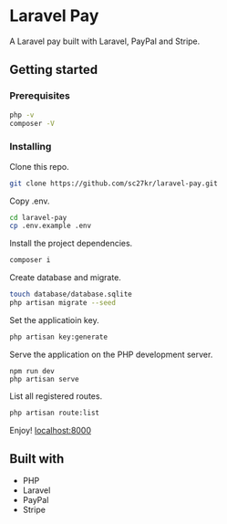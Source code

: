 # Laravel Pay

A Laravel pay built with Laravel, PayPal and Stripe.

## Getting started

### Prerequisites
```bash
php -v
composer -V
```

### Installing

Clone this repo.

```bash
git clone https://github.com/sc27kr/laravel-pay.git
```

Copy .env.

```bash
cd laravel-pay
cp .env.example .env
```

Install the project dependencies.

```bash
composer i
```

Create database and migrate.

```bash
touch database/database.sqlite
php artisan migrate --seed
```

Set the applicatioin key.

```bash
php artisan key:generate
```

Serve the application on the PHP development server.

```
npm run dev
php artisan serve
```

List all registered routes.

```bash
php artisan route:list
```

Enjoy! [localhost:8000](http://localhost:8000)

## Built with

* PHP
* Laravel
* PayPal
* Stripe
